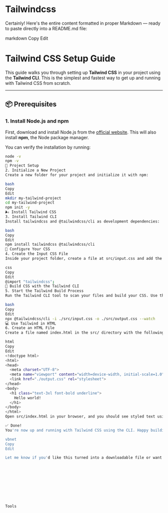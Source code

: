 # Tailwindcss
Certainly! Here's the entire content formatted in proper Markdown — ready to paste directly into a README.md file:

markdown
Copy
Edit
# Tailwind CSS Setup Guide

This guide walks you through setting up **Tailwind CSS** in your project using the **Tailwind CLI**. This is the simplest and fastest way to get up and running with Tailwind CSS from scratch.

---

## 📦 Prerequisites

### 1. Install Node.js and npm

First, download and install Node.js from the [official website](https://nodejs.org/). This will also install **npm**, the Node package manager.

You can verify the installation by running:

```bash
node -v
npm -v
🚀 Project Setup
2. Initialize a New Project
Create a new folder for your project and initialize it with npm:

bash
Copy
Edit
mkdir my-tailwind-project
cd my-tailwind-project
npm init -y
🌬️ Install Tailwind CSS
3. Install Tailwind CLI
Install tailwindcss and @tailwindcss/cli as development dependencies:

bash
Copy
Edit
npm install tailwindcss @tailwindcss/cli
📝 Configure Your CSS
4. Create the Input CSS File
Inside your project folder, create a file at src/input.css and add the following:

css
Copy
Edit
@import "tailwindcss";
🔧 Build CSS with the Tailwind CLI
5. Start the Tailwind Build Process
Run the Tailwind CLI tool to scan your files and build your CSS. Use the --watch flag to automatically rebuild when files change:

bash
Copy
Edit
npx @tailwindcss/cli -i ./src/input.css -o ./src/output.css --watch
💻 Use Tailwind in HTML
6. Create an HTML File
Create a file named index.html in the src/ directory with the following content:

html
Copy
Edit
<!doctype html>
<html>
<head>
  <meta charset="UTF-8">
  <meta name="viewport" content="width=device-width, initial-scale=1.0">
  <link href="./output.css" rel="stylesheet">
</head>
<body>
  <h1 class="text-3xl font-bold underline">
    Hello world!
  </h1>
</body>
</html>
Open src/index.html in your browser, and you should see styled text using Tailwind CSS.

✅ Done!
You're now up and running with Tailwind CSS using the CLI. Happy building!

vbnet
Copy
Edit

Let me know if you'd like this turned into a downloadable file or want to add advanced configuration like Tailwind config files or PostCSS.










Tools


